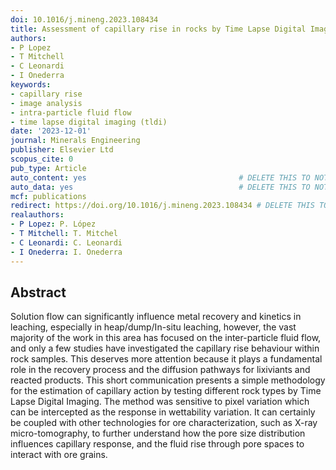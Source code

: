 ```yaml
---
doi: 10.1016/j.mineng.2023.108434
title: Assessment of capillary rise in rocks by Time Lapse Digital Imaging
authors:
- P Lopez
- T Mitchell
- C Leonardi
- I Onederra
keywords:
- capillary rise
- image analysis
- intra-particle fluid flow
- time lapse digital imaging (tldi)
date: '2023-12-01'
journal: Minerals Engineering
publisher: Elsevier Ltd
scopus_cite: 0
pub_type: Article
auto_content: yes                                  # DELETE THIS TO NOT AUTO GENERATE CONTENT
auto_data: yes                                     # DELETE THIS TO NOT AUTO GENERATE METADATA
mcf: publications
redirect: https://doi.org/10.1016/j.mineng.2023.108434 # DELETE THIS TO NOT REDIRECT
realauthors:
- P Lopez: P. López
- T Mitchell: T. Mitchel
- C Leonardi: C. Leonardi
- I Onederra: I. Onederra
---
```



## Abstract
Solution flow can significantly influence metal recovery and kinetics in leaching, especially in heap/dump/In-situ leaching, however, the vast majority of the work in this area has focused on the inter-particle fluid flow, and only a few studies have investigated the capillary rise behaviour within rock samples. This deserves more attention because it plays a fundamental role in the recovery process and the diffusion pathways for lixiviants and reacted products. This short communication presents a simple methodology for the estimation of capillary action by testing different rock types by Time Lapse Digital Imaging. The method was sensitive to pixel variation which can be intercepted as the response in wettability variation. It can certainly be coupled with other technologies for ore characterization, such as X-ray micro-tomography, to further understand how the pore size distribution influences capillary response, and the fluid rise through pore spaces to interact with ore grains.

